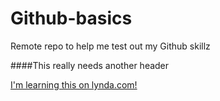 # Github-basics

Remote repo to help me test out my Github skillz

####This really needs another header

[I'm learning this on lynda.com!](http://www.lynda.com)

